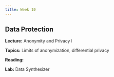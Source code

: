 ```yaml
---
title: Week 10
---
```


## Data Protection

**Lecture:** Anonymity and Privacy I

<!-- * DS-UA 202: [differential privacy slides](../../../assets/9_Privacy_202_2023.pdf) -->
<!-- * DS-GA 1017: [differential privacy slides](../../../assets/7_8_Privacy_1017.pdf) -->

**Topics:** Limits of anonymization, differential privacy

**Reading:**  <!-- [Data Protection](../../../assets/protection_reader_2023.pdf) -->

**Lab:** Data Synthesizer

<!-- * DS-UA 202: [Colab Notebook](https://colab.research.google.com/drive/1dkl_bhQ4X1k682K8wobFlNW3PWYQmzN9?usp=share_link) -->
<!-- * DS-GA 1017: [Colab Notebook](https://drive.google.com/file/d/19JZNI0MS08kjgI0O9ozmPmsyxd1R4jqi/view?usp=sharing) -->
